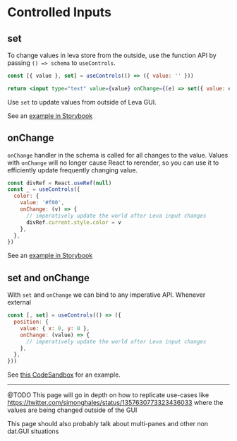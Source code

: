 # Controlled Inputs

## set

To change values in leva store from the outside, use the function API
by passing `() => schema` to `useControls`.

```jsx
const [{ value }, set] = useControls(() => ({ value: '' }))

return <input type="text" value={value} onChange={(e) => set({ value: e.target.value })} />
```

Use `set` to update values from outside of Leva GUI.

See an [example in Storybook](https://leva.pmnd.rs/?path=/story/misc-controlled-inputs--external-updates-with-set)

## onChange

`onChange` handler in the schema is called for all changes to the value.
Values with `onChange` will no longer cause React to rerender, so you can use it
to efficiently update frequently changing value.

```jsx
const divRef = React.useRef(null)
const _ = useControls({
  color: {
    value: '#f00',
    onChange: (v) => {
      // imperatively update the world after Leva input changes
      divRef.current.style.color = v
    },
  },
})
```

See an [example in Storybook](https://leva.pmnd.rs/?path=/story/misc-input-options--on-change)

## set and onChange

With `set` and `onChange` we can bind to any imperative API. Whenever external

```jsx
const [, set] = useControls(() => ({
  position: {
    value: { x: 0, y: 0 },
    onChange: (value) => {
      // imperatively update the world after Leva input changes
    },
  },
}))
```

See [this CodeSandbox](https://codesandbox.io/s/leva-controlled-input-71dkb?file=/src/App.tsx) for an example.

---

@TODO
This page will go in depth on how to replicate use-cases like https://twitter.com/simonghales/status/1357630773323436033
where the values are being changed outside of the GUI

This page should also probably talk about multi-panes and other non dat.GUI situations
